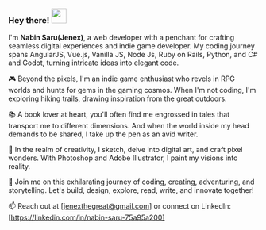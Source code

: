 ### Hey there! <img src="https://raw.githubusercontent.com/MartinHeinz/MartinHeinz/master/wave.gif" width="30px"> 
I'm **Nabin Saru(Jenex)**, a web developer with a penchant for crafting seamless digital experiences and indie game developer. My coding journey spans AngularJS, Vue.js, Vanilla JS, Node Js, Ruby on Rails, Python, and C# and Godot, turning intricate ideas into elegant code.

🎮 Beyond the pixels, I'm an indie game enthusiast who revels in RPG worlds and hunts for gems in the gaming cosmos. When I'm not coding, I'm exploring hiking trails, drawing inspiration from the great outdoors.

📚 A book lover at heart, you'll often find me engrossed in tales that transport me to different dimensions. And when the world inside my head demands to be shared, I take up the pen as an avid writer.

🎨 In the realm of creativity, I sketch, delve into digital art, and craft pixel wonders. With Photoshop and Adobe Illustrator, I paint my visions into reality.

🌟 Join me on this exhilarating journey of coding, creating, adventuring, and storytelling. Let's build, design, explore, read, write, and innovate together!

📫 Reach out at [jenexthegreat@gmail.com] or connect on LinkedIn: [https://linkedin.com/in/nabin-saru-75a95a200]
